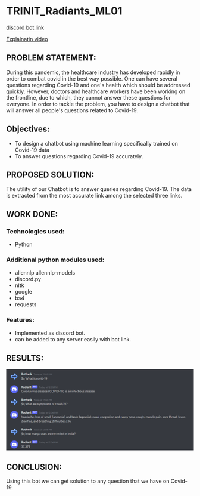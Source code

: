 # TRINIT_Radiants_ML01

[discord bot link](https://discord.com/api/oauth2/authorize?client_id=936979956947353610&permissions=68608&scope=bot)

[Explainatin video](https://youtu.be/PknBiFSV0no)

## PROBLEM STATEMENT:
During this pandemic, the healthcare industry has developed rapidly in order to combat covid in the best way possible. One can have several questions regarding Covid-19 and one's health which should be addressed quickly. However, doctors and healthcare workers have been working on the frontline, due to which, they cannot answer these questions for everyone. In order to tackle the problem, you have to design a chatbot that will answer all people's questions related to Covid-19.

## Objectives:
* To design a chatbot using machine learning specifically trained on Covid-19 data
* To answer questions regarding Covid-19 accurately.

## PROPOSED SOLUTION:
The utility of our Chatbot is to answer queries regarding Covid-19. The data is extracted from the most accurate link among the selected three links.

## WORK DONE:
### Technologies used:
* Python
### Additional python modules used:
* allennlp allennlp-models
* discord.py
* nltk
* google
* bs4
* requests
### Features:
* Implemented as discord bot.
* can be added to any server easily with bot link.

## RESULTS:
![](https://github.com/vlsruthwik/TRINIT_Radiants_ML01/blob/main/sample.png)

## CONCLUSION:
Using this bot we can get solution to any question that we have on Covid-19.


